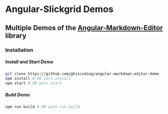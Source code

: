 # Angular-Slickgrid Demos
## Multiple Demos of the [Angular-Markdown-Editor](https://github.com/ghiscoding/angular-markdown-editor) library

### Installation

##### Install and Start Demo
```bash
git clone https://github.com/ghiscoding/angular-markdown-editor-demo
npm install # OR yarn install
npm start # OR yarn start
```

##### Build Demo
```bash
npm run build # OR yarn run build
```
